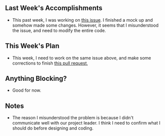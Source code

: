 ## Last Week's Accomplishments

- This past week, I was working on [this issue](https://github.com/YACS-RCOS/yacs/issues/377). I finished a mock up and somehow made some changes. However, it seems that I misunderstood the issue, and need to modify the entire code.

## This Week's Plan

- This week, I need to work on the same issue above, and make some corrections to finish [this pull request](https://github.com/YACS-RCOS/yacs/pull/414),

## Anything Blocking?

- Good for now.

## Notes

- The reason I misunderstood the problem is because I didn't communicate well with our project leader. I think I need to confirm what I should do before designing and coding.
